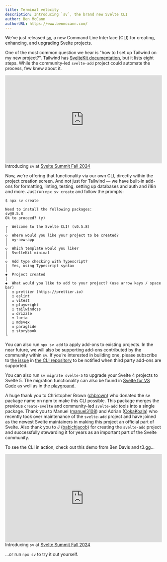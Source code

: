 ```yaml
---
title: Terminal velocity
description: Introducing `sv`, the brand new Svelte CLI
author: Ben McCann
authorURL: https://www.benmccann.com/
---
```


We’ve just released [sv](https://npmjs.com/package/sv), a new Command Line Interface (CLI) for creating, enhancing, and upgrading Svelte projects.

One of the most common question we hear is "how to I set up Tailwind on my new project?". Tailwind has [SvelteKit documentation](https://tailwindcss.com/docs/guides/sveltekit), but it lists eight steps. While the community-led `svelte-add` project could automate the process, few knew about it.

<div class="max">
<figure style="max-width: 960px; margin: 0 auto">
<div style="aspect-ratio: 1.777777778; position: relative; margin: 0 auto;">
	<iframe style="position: absolute; width: 100%; height: 100%; left: 0; top: 0; margin: 0;" src="https://www.youtube.com/embed/fAPFsRP-mbc?si=oD7SoqDd6FGr0uD3&amp;start=11743" frameborder="0" allow="accelerometer; autoplay; encrypted-media; gyroscope; picture-in-picture" allowfullscreen></iframe>
</div>

<figcaption>Introducing <code>sv</code> at <a href="https://www.sveltesummit.com/">Svelte Summit Fall 2024</a></figcaption>
</figure>
</div>

Now, we're offering that functionality via our own CLI, directly within the project creation screen. And not just for Tailwind — we have built-in add-ons for formatting, linting, testing, setting up databases and auth and i18n and more. Just run `npx sv create` and follow the prompts:

```
$ npx sv create

Need to install the following packages:
sv@0.5.8
Ok to proceed? (y)

┌  Welcome to the Svelte CLI! (v0.5.8)
│
◇  Where would you like your project to be created?
│  my-new-app
│
◇  Which template would you like?
│  SvelteKit minimal
│
◇  Add type checking with Typescript?
│  Yes, using Typescript syntax
│
◆  Project created
│
◆  What would you like to add to your project? (use arrow keys / space bar)
│  ◻ prettier (https://prettier.io)
│  ◻ eslint
│  ◻ vitest
│  ◻ playwright
│  ◻ tailwindcss
│  ◻ drizzle
│  ◻ lucia
│  ◻ mdsvex
│  ◻ paraglide
│  ◻ storybook
└
```

You can also run `npx sv add` to apply add-ons to existing projects. In the near future, we will also be supporting add-ons contributed by the community within `sv`. If you’re interested in building one, please subscribe to [the issue](https://github.com/sveltejs/cli/issues/184) in [the CLI repository](https://github.com/sveltejs/cli) to be notified when third party add-ons are supported.

You can also run `sv migrate svelte-5` to upgrade your Svelte 4 projects to Svelte 5. The migration functionality can also be found in [Svelte for VS Code](https://marketplace.visualstudio.com/items?itemName=svelte.svelte-vscode) as well as in the [playground](/playground).

A huge thank you to Christopher Brown ([chbrown](https://github.com/chbrown)) who donated the sv package name on npm to make this CLI possible. This package merges the previous `create-svelte` and community-led `svelte-add` tools into a single package. Thank you to Manuel ([manuel3108](https://github.com/manuel3108)) and Adrian ([CokaKoala](https://github.com/AdrianGonz97)) who recently took over maintenance of the `svelte-add` project and have joined as the newest Svelte maintainers in making this project an official part of Svelte. Also thank you to J ([babichjacob](https://github.com/babichjacob)) for creating the `svelte-add` project and successfully stewarding it for years as an important part of the Svelte community.

To see the CLI in action, check out this demo from Ben Davis and t3.gg...

<div>
<figure style="max-width: 960px; margin: 0 auto">
<div style="aspect-ratio: 1.777777778; position: relative; margin: 0 auto;">
	<iframe style="position: absolute; width: 100%; height: 100%; left: 0; top: 0; margin: 0;" src="https://www.youtube.com/embed/31CyquY8RNE?si=qvI28kFHkEL9LNOr&amp;start=514" frameborder="0" allow="accelerometer; autoplay; encrypted-media; gyroscope; picture-in-picture" allowfullscreen></iframe>
</div>

<figcaption>Introducing <code>sv</code> at <a href="https://www.sveltesummit.com/">Svelte Summit Fall 2024</a></figcaption>
</figure>
</div>

...or run `npx sv` to try it out yourself.

